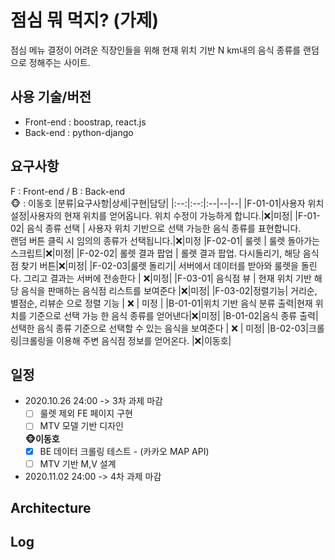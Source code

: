 # 점심 뭐 먹지? (가제)

점심 메뉴 결정이 어려운 직장인들을 위해 현재 위치 기반 N km내의 음식 종류를 랜덤으로 정해주는 사이트.

## 사용 기술/버전
* Front-end : boostrap, react.js
* Back-end : python-django

## 요구사항
F : Front-end / B : Back-end   
🐵 : 이동호
|분류|요구사항|상세|구현|담당|
|:--:|:--:|:--|--|--|
|F-01-01|사용자 위치 설정|사용자의 현재 위치를 얻어옵니다. 위치 수정이 가능하게 합니다.|:x:|미정|
|F-01-02| 음식 종류 선택 | 사용자 위치 기반으로 선택 가능한 음식 종류를 표현합니다.<br> 랜덤 버튼 클릭 시 임의의 종류가 선택됩니다.|:x:|미정
|F-02-01| 룰렛 | 룰렛 돌아가는 스크립트|:x:|미정|
|F-02-02| 롤렛 결과 팝업 | 롤렛 결과 팝업. 다시돌리기, 해당 음식점 찾기 버튼|:x:|미정|
|F-02-03|룰렛 돌리기| 서버에서 데이터를 받아와 룰렛을 돌린다. 그리고 결과는 서버에 전송한다  | :x:|미정|
|F-03-01| 음식점 뷰 | 현재 위치 기반 해당 음식을 판매하는 음식점 리스트를 보여준다 |:x:|미정|
|F-03-02|정렬기능| 거리순, 별점순, 리뷰순 으로 정렬 기능 | :x: | 미정 |
|B-01-01|위치 기반 음식 분류 출력|현재 위치를 기준으로 선택 가능 한 음식 종류를 얻어낸다|:x:|미정|
|B-01-02|음식 종류 출력|선택한 음식 종류 기준으로 선택할 수 있는 음식을 보여준다 | :x: | 미정|
|B-02-03|크롤링|크롤링을 이용해 주변 음식점 정보를 얻어온다. |:x:|이동호|


## 일정
* 2020.10.26 24:00 -> 3차 과제 마감
   - [ ] 룰렛 제외 FE 페이지 구현
   - [ ] MTV 모델 기반 디자인

   **🐵이동호**
   - [x] BE 데이터 크롤링 테스트 - (카카오 MAP API)
   - [ ] MTV 기반 M,V 설계
   
* 2020.11.02 24:00 -> 4차 과제 마감

## Architecture

## Log
